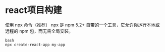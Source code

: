 # react项目构建
使用 npx 命令（推荐）
npx 是 npm 5.2+ 自带的一个工具，它允许你运行本地或远程的 npm 包，而无需全局安装。
```
bash
npx create-react-app my-app
```